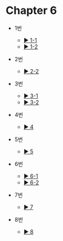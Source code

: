 # Chapter 6

- 1번
  - [▶️ 1-1](6-1-1.html)
  - [▶️ 1-2](6-1-2.html)
  
- 2번
  - [▶️ 2-2](6-2.html)
 
- 3번
  - [▶️ 3-1](6-3-1.html)
  - [▶️ 3-2](6-3-2.html)

- 4번
  - [▶️ 4](6-4.html)

- 5번
  - [▶️ 5](6-5.html)

- 6번
  - [▶️ 6-1](6-6-1.html)
  - [▶️ 6-2](6-6-2.html)

- 7번
  - [▶️ 7](6-7.html)
  
- 8번
  - [▶️ 8](6-8.html)
